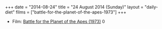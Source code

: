 +++
date = "2014-08-24"
title = "24 August 2014 (Sunday)"
layout = "daily-diet"
films = ["battle-for-the-planet-of-the-apes-1973"]
+++

<ul>
<li class="entry Film">Film: <a href="/films/battle-for-the-planet-of-the-apes-1973">Battle for the Planet of the Apes (1973)</a> 0</li>
</ul>